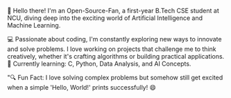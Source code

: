 👋 Hello there! I'm an Open-Source-Fan, a first-year B.Tech CSE student at NCU, diving deep into the exciting world of Artificial Intelligence and Machine Learning. 

💻 Passionate about coding, I'm constantly exploring new ways to innovate and solve problems. I love working on projects that challenge me to think creatively, whether it's crafting algorithms or building practical applications.
🌱 Currently learning: C, Python, Data Analysis, and AI Concepts.

"🔍 Fun Fact: I love solving complex problems but somehow still get excited when a simple 'Hello, World!' prints successfully! 😄
